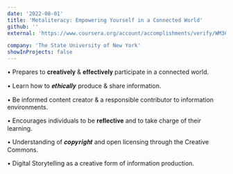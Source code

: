 ```yaml
---
date: '2022-08-01'
title: 'Metaliteracy: Empowering Yourself in a Connected World'
github: ''
external: 'https://www.coursera.org/account/accomplishments/verify/WM36AJA6PXY2/'

company: 'The State University of New York'
showInProjects: false
---
```


• Prepares to 𝐜𝐫𝐞𝐚𝐭𝐢𝐯𝐞𝐥𝐲 & 𝐞𝐟𝐟𝐞𝐜𝐭𝐢𝐯𝐞𝐥𝐲 participate in a connected world.

• Learn how to 𝒆𝒕𝒉𝒊𝒄𝒂𝒍𝒍𝒚 produce & share information.

• Be informed content creator & a responsible contributor to information environments.

• Encourages individuals to be 𝐫𝐞𝐟𝐥𝐞𝐜𝐭𝐢𝐯𝐞 and to take charge of their learning.

• Understanding of 𝒄𝒐𝒑𝒚𝒓𝒊𝒈𝒉𝒕 and open licensing through the Creative Commons.

• Digital Storytelling as a creative form of information production.

